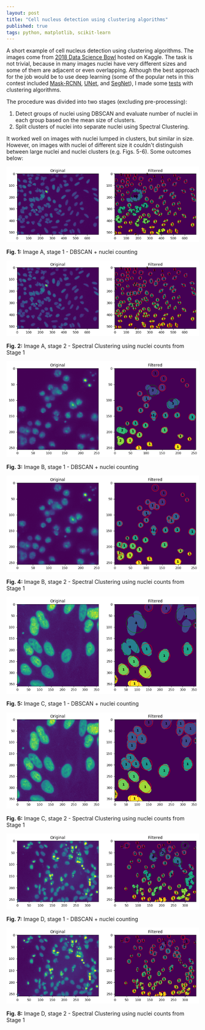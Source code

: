 ```yaml
---
layout: post
title: "Cell nucleus detection using clustering algorithms"
published: true
tags: python, matplotlib, scikit-learn
---
```


A short example of cell nucleus detection using clustering algorithms. The images come from [2018 Data Science Bowl](https://www.kaggle.com/c/data-science-bowl-2018) hosted on Kaggle. The task is not trivial, because in many images nuclei have very different sizes and some of them are adjacent or even overlapping. Although the best approach for the job would be to use deep learning (some of the popular nets in this contest included [Mask-RCNN](https://arxiv.org/abs/1703.06870), [UNet](https://arxiv.org/abs/1505.04597), and [SegNet](https://arxiv.org/abs/1511.00561)), I made some [tests](https://github.com/krzysztofarendt/kaggle-dsb18/blob/master/1st_approach.ipynb) with clustering algorithms.

The procedure was divided into two stages (excluding pre-processing):

1. Detect groups of nuclei using DBSCAN and evaluate number of nuclei in each group based on the mean size of clusters.
2. Split clusters of nuclei into separate nuclei using Spectral Clustering.

It worked well on images with nuclei lumped in clusters, but similar in size. However, on images with nuclei of different size it couldn't distinguish between large nuclei and nuclei clusters (e.g. Figs. 5-6). Some outcomes below:

![Phase 1](/gfx/cells/cells_a1.png)

**Fig. 1:** Image A, stage 1 - DBSCAN + nuclei counting

![Phase 2](/gfx/cells/cells_a2.png)

**Fig. 2:** Image A, stage 2 - Spectral Clustering using nuclei counts from Stage 1

![Phase 1](/gfx/cells/cells_b1.png)

**Fig. 3:** Image B, stage 1 - DBSCAN + nuclei counting

![Phase 2](/gfx/cells/cells_b2.png)

**Fig. 4:** Image B, stage 2 - Spectral Clustering using nuclei counts from Stage 1

![Phase 1](/gfx/cells/cells_c1.png)

**Fig. 5:** Image C, stage 1 - DBSCAN + nuclei counting

![Phase 2](/gfx/cells/cells_c2.png)

**Fig. 6:** Image C, stage 2 - Spectral Clustering using nuclei counts from Stage 1

![Phase 1](/gfx/cells/cells_d1.png)

**Fig. 7:** Image D, stage 1 - DBSCAN + nuclei counting

![Phase 2](/gfx/cells/cells_d2.png)

**Fig. 8:** Image D, stage 2 - Spectral Clustering using nuclei counts from Stage 1